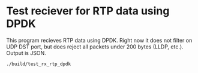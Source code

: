# Test reciever for RTP data using DPDK 

This program recieves RTP data using DPDK.  Right now it does not filter on UDP DST port, but does reject all packets under 200 bytes (LLDP, etc.).  Output is JSON.
```
./build/test_rx_rtp_dpdk
```
